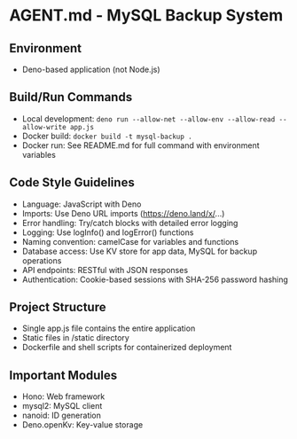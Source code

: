 # AGENT.md - MySQL Backup System

## Environment
- Deno-based application (not Node.js)

## Build/Run Commands
- Local development: `deno run --allow-net --allow-env --allow-read --allow-write app.js`
- Docker build: `docker build -t mysql-backup .`
- Docker run: See README.md for full command with environment variables

## Code Style Guidelines
- Language: JavaScript with Deno
- Imports: Use Deno URL imports (https://deno.land/x/...)
- Error handling: Try/catch blocks with detailed error logging
- Logging: Use logInfo() and logError() functions
- Naming convention: camelCase for variables and functions
- Database access: Use KV store for app data, MySQL for backup operations
- API endpoints: RESTful with JSON responses
- Authentication: Cookie-based sessions with SHA-256 password hashing

## Project Structure
- Single app.js file contains the entire application
- Static files in /static directory
- Dockerfile and shell scripts for containerized deployment

## Important Modules
- Hono: Web framework
- mysql2: MySQL client
- nanoid: ID generation
- Deno.openKv: Key-value storage